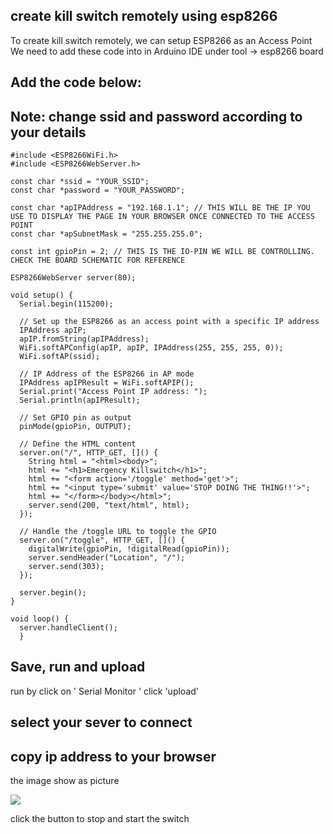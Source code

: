## create kill switch remotely using esp8266

To create kill switch remotely, we can setup ESP8266 as an Access Point
We need to add these code into in Arduino IDE under tool -> esp8266 board

## Add the code below:

## Note: change ssid and password according to your details

```
#include <ESP8266WiFi.h>
#include <ESP8266WebServer.h>
 
const char *ssid = "YOUR_SSID";
const char *password = "YOUR_PASSWORD";
 
const char *apIPAddress = "192.168.1.1"; // THIS WILL BE THE IP YOU USE TO DISPLAY THE PAGE IN YOUR BROWSER ONCE CONNECTED TO THE ACCESS POINT
const char *apSubnetMask = "255.255.255.0";
 
const int gpioPin = 2; // THIS IS THE IO-PIN WE WILL BE CONTROLLING. CHECK THE BOARD SCHEMATIC FOR REFERENCE
 
ESP8266WebServer server(80);
 
void setup() {
  Serial.begin(115200);
 
  // Set up the ESP8266 as an access point with a specific IP address
  IPAddress apIP;
  apIP.fromString(apIPAddress);
  WiFi.softAPConfig(apIP, apIP, IPAddress(255, 255, 255, 0));
  WiFi.softAP(ssid);
 
  // IP Address of the ESP8266 in AP mode
  IPAddress apIPResult = WiFi.softAPIP();
  Serial.print("Access Point IP address: ");
  Serial.println(apIPResult);
 
  // Set GPIO pin as output
  pinMode(gpioPin, OUTPUT);
 
  // Define the HTML content
  server.on("/", HTTP_GET, []() {
    String html = "<html><body>";
    html += "<h1>Emergency Killswitch</h1>";
    html += "<form action='/toggle' method='get'>";
    html += "<input type='submit' value='STOP DOING THE THING!!'>";
    html += "</form></body></html>";
    server.send(200, "text/html", html);
  });
 
  // Handle the /toggle URL to toggle the GPIO
  server.on("/toggle", HTTP_GET, []() {
    digitalWrite(gpioPin, !digitalRead(gpioPin));
    server.sendHeader("Location", "/");
    server.send(303);
  });
 
  server.begin();
}
 
void loop() {
  server.handleClient();
  }
```
## Save, run and upload

run by click on ' Serial Monitor '
click 'upload'

## select your sever to connect

## copy ip address to your browser

the image show as picture

<img src="/esp8266/killswitch_on_web.png"/>


click the button to stop and start the switch



